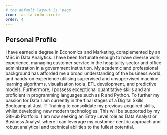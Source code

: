 ```yaml
---
# the default layout is 'page'
icon: fas fa-info-circle
order: 4
---
```


## Personal Profile

I have earned a degree in Economics and Marketing, complemented by an MSc in Data Analytics. I have been fortunate enough to have diverse work experience, managing customer service in the hospitality sector and office administration in a government institution. My academic and professional background has afforded me a broad understanding of the business world, and hands-on experience utilising supervised and unsupervised machine learning algorithms, visualisation tools, ETL development, and predictive models. Furthermore, I possess exceptional quantitative skills and am proficient in programming languages such as R and Python.
To further my passion for Data I am currently in the final stages of a Digital Skills Bootcamp at Just IT Training to consolidate my previous acquired skills, whilst developing new modern technologies. This will be supported by my GitHub Portfolio.
I am now seeking an Entry Level role as Data Analyst or Business Analyst where I can leverage my customer-centric approach and robust analytical and technical abilities to the fullest potential.